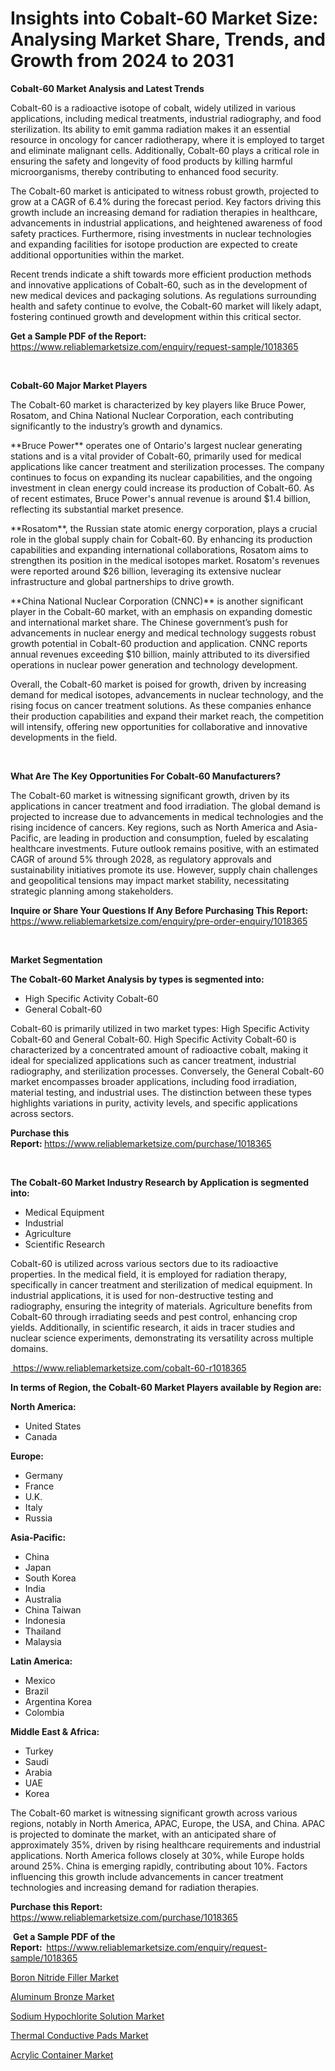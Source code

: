 <p><h1>Insights into Cobalt-60 Market Size: Analysing Market Share, Trends, and Growth from 2024 to 2031</h1></p><p><strong>Cobalt-60 Market Analysis and Latest Trends</strong></p>
<p><p>Cobalt-60 is a radioactive isotope of cobalt, widely utilized in various applications, including medical treatments, industrial radiography, and food sterilization. Its ability to emit gamma radiation makes it an essential resource in oncology for cancer radiotherapy, where it is employed to target and eliminate malignant cells. Additionally, Cobalt-60 plays a critical role in ensuring the safety and longevity of food products by killing harmful microorganisms, thereby contributing to enhanced food security.</p><p>The Cobalt-60 market is anticipated to witness robust growth, projected to grow at a CAGR of 6.4% during the forecast period. Key factors driving this growth include an increasing demand for radiation therapies in healthcare, advancements in industrial applications, and heightened awareness of food safety practices. Furthermore, rising investments in nuclear technologies and expanding facilities for isotope production are expected to create additional opportunities within the market. </p><p>Recent trends indicate a shift towards more efficient production methods and innovative applications of Cobalt-60, such as in the development of new medical devices and packaging solutions. As regulations surrounding health and safety continue to evolve, the Cobalt-60 market will likely adapt, fostering continued growth and development within this critical sector.</p></p>
<p><strong>Get a Sample PDF of the Report:&nbsp;</strong> <a href="https://www.reliablemarketsize.com/enquiry/request-sample/1018365">https://www.reliablemarketsize.com/enquiry/request-sample/1018365</a></p>
<p>&nbsp;</p>
<p><strong>Cobalt-60 Major Market Players</strong></p>
<p><p>The Cobalt-60 market is characterized by key players like Bruce Power, Rosatom, and China National Nuclear Corporation, each contributing significantly to the industry’s growth and dynamics.</p><p>**Bruce Power** operates one of Ontario's largest nuclear generating stations and is a vital provider of Cobalt-60, primarily used for medical applications like cancer treatment and sterilization processes. The company continues to focus on expanding its nuclear capabilities, and the ongoing investment in clean energy could increase its production of Cobalt-60. As of recent estimates, Bruce Power's annual revenue is around $1.4 billion, reflecting its substantial market presence.</p><p>**Rosatom**, the Russian state atomic energy corporation, plays a crucial role in the global supply chain for Cobalt-60. By enhancing its production capabilities and expanding international collaborations, Rosatom aims to strengthen its position in the medical isotopes market. Rosatom's revenues were reported around $26 billion, leveraging its extensive nuclear infrastructure and global partnerships to drive growth.</p><p>**China National Nuclear Corporation (CNNC)** is another significant player in the Cobalt-60 market, with an emphasis on expanding domestic and international market share. The Chinese government’s push for advancements in nuclear energy and medical technology suggests robust growth potential in Cobalt-60 production and application. CNNC reports annual revenues exceeding $10 billion, mainly attributed to its diversified operations in nuclear power generation and technology development.</p><p>Overall, the Cobalt-60 market is poised for growth, driven by increasing demand for medical isotopes, advancements in nuclear technology, and the rising focus on cancer treatment solutions. As these companies enhance their production capabilities and expand their market reach, the competition will intensify, offering new opportunities for collaborative and innovative developments in the field.</p></p>
<p>&nbsp;</p>
<p><strong>What Are The Key Opportunities For Cobalt-60 Manufacturers?</strong></p>
<p><p>The Cobalt-60 market is witnessing significant growth, driven by its applications in cancer treatment and food irradiation. The global demand is projected to increase due to advancements in medical technologies and the rising incidence of cancers. Key regions, such as North America and Asia-Pacific, are leading in production and consumption, fueled by escalating healthcare investments. Future outlook remains positive, with an estimated CAGR of around 5% through 2028, as regulatory approvals and sustainability initiatives promote its use. However, supply chain challenges and geopolitical tensions may impact market stability, necessitating strategic planning among stakeholders.</p></p>
<p><strong>Inquire or Share Your Questions If Any Before Purchasing This Report:</strong> <a href="https://www.reliablemarketsize.com/enquiry/pre-order-enquiry/1018365">https://www.reliablemarketsize.com/enquiry/pre-order-enquiry/1018365</a></p>
<p>&nbsp;</p>
<p><strong>Market Segmentation</strong></p>
<p><strong>The Cobalt-60 Market Analysis by types is segmented into:</strong></p>
<p><ul><li>High Specific Activity Cobalt-60</li><li>General Cobalt-60</li></ul></p>
<p><p>Cobalt-60 is primarily utilized in two market types: High Specific Activity Cobalt-60 and General Cobalt-60. High Specific Activity Cobalt-60 is characterized by a concentrated amount of radioactive cobalt, making it ideal for specialized applications such as cancer treatment, industrial radiography, and sterilization processes. Conversely, the General Cobalt-60 market encompasses broader applications, including food irradiation, material testing, and industrial uses. The distinction between these types highlights variations in purity, activity levels, and specific applications across sectors.</p></p>
<p><strong>Purchase this Report:&nbsp;</strong><a href="https://www.reliablemarketsize.com/purchase/1018365">https://www.reliablemarketsize.com/purchase/1018365</a></p>
<p>&nbsp;</p>
<p><strong>The Cobalt-60 Market Industry Research by Application is segmented into:</strong></p>
<p><ul><li>Medical Equipment</li><li>Industrial</li><li>Agriculture</li><li>Scientific Research</li></ul></p>
<p><p>Cobalt-60 is utilized across various sectors due to its radioactive properties. In the medical field, it is employed for radiation therapy, specifically in cancer treatment and sterilization of medical equipment. In industrial applications, it is used for non-destructive testing and radiography, ensuring the integrity of materials. Agriculture benefits from Cobalt-60 through irradiating seeds and pest control, enhancing crop yields. Additionally, in scientific research, it aids in tracer studies and nuclear science experiments, demonstrating its versatility across multiple domains.</p></p>
<p><a href="https://www.reliablemarketsize.com/cobalt-60-r1018365">&nbsp;https://www.reliablemarketsize.com/cobalt-60-r1018365</a></p>
<p><strong>In terms of Region, the Cobalt-60 Market Players available by Region are:</strong></p>
<p>
    <p> <strong> North America: </strong>
        <ul>
            <li>United States</li>
            <li>Canada</li>
        </ul>
        </p> 
    <p> <strong> Europe: </strong>
        <ul>
            <li>Germany</li>
            <li>France</li>
            <li>U.K.</li>
            <li>Italy</li>
            <li>Russia</li>
        </ul>
        </p> 
    <p> <strong> Asia-Pacific: </strong>
        <ul>
            <li>China</li>
            <li>Japan</li>
            <li>South Korea</li>
            <li>India</li>
            <li>Australia</li>
            <li>China Taiwan</li>
            <li>Indonesia</li>
            <li>Thailand</li>
            <li>Malaysia</li>
        </ul>
        </p> 
    <p> <strong> Latin America: </strong>
        <ul>
            <li>Mexico</li>
            <li>Brazil</li>
            <li>Argentina Korea</li>
            <li>Colombia</li>
        </ul>
        </p> 
    <p> <strong> Middle East & Africa: </strong>
        <ul>
            <li>Turkey</li>
            <li>Saudi</li>
            <li>Arabia</li>
            <li>UAE</li>
            <li>Korea</li>
        </ul>
    </p>
    </p>
<p><p>The Cobalt-60 market is witnessing significant growth across various regions, notably in North America, APAC, Europe, the USA, and China. APAC is projected to dominate the market, with an anticipated share of approximately 35%, driven by rising healthcare requirements and industrial applications. North America follows closely at 30%, while Europe holds around 25%. China is emerging rapidly, contributing about 10%. Factors influencing this growth include advancements in cancer treatment technologies and increasing demand for radiation therapies.</p></p>
<p><strong>Purchase this Report: </strong><a href="https://www.reliablemarketsize.com/purchase/1018365">https://www.reliablemarketsize.com/purchase/1018365</a></p>
<p>&nbsp;<strong>Get a Sample PDF of the Report:&nbsp;&nbsp;</strong><a href="https://www.reliablemarketsize.com/enquiry/request-sample/1018365">https://www.reliablemarketsize.com/enquiry/request-sample/1018365</a></p>
<p><strong></strong></p>
<p><p><a href="https://issuu.com/reportprime-2/docs/boron-nitride-filler-market-size-20_3b297739060b82">Boron Nitride Filler Market</a></p><p><a href="https://medium.com/@leneciacharles/aluminum-bronze-market-growth-market-segmentation-and-regional-analysis-global-forecast-2031-4c1de6a1b42a">Aluminum Bronze Market</a></p><p><a href="https://medium.com/@leneciacharles/the-global-sodium-hypochlorite-solution-market-is-projected-to-experience-an-annual-growth-rate-f30bbb3a0f0c">Sodium Hypochlorite Solution Market</a></p><p><a href="https://issuu.com/reportprime-2/docs/thermal-conductive-pads-market-size_0491f5a546c839">Thermal Conductive Pads Market</a></p><p><a href="https://www.linkedin.com/pulse/strategic-roadmap-success-global-acrylic-container-market-c2txe?trackingId=FxoSMGh5QHi9G7%2Bdp1LxpA%3D%3D">Acrylic Container Market</a></p></p>